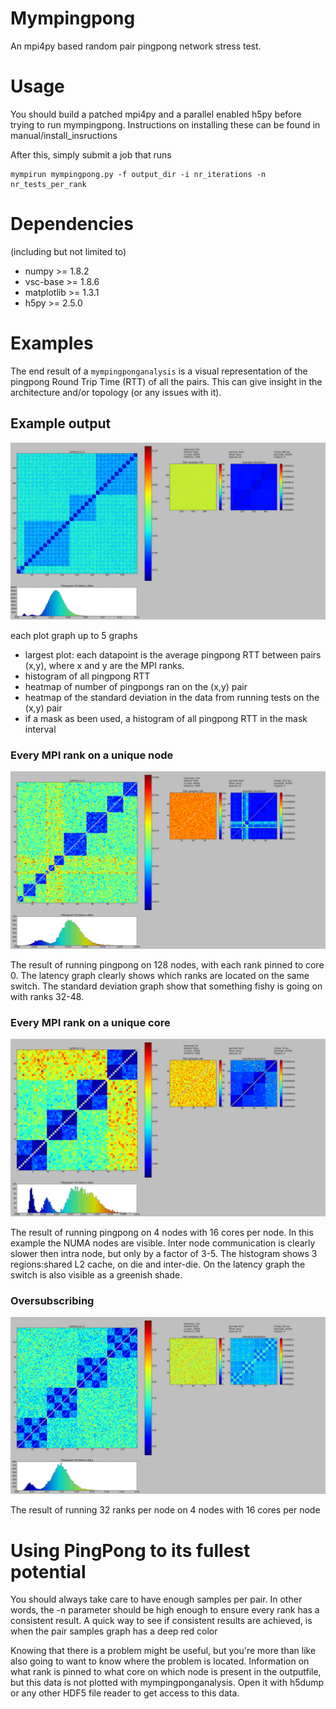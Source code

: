 Mympingpong
=========

An mpi4py based random pair pingpong network stress test.

Usage
========

You should build a patched mpi4py and a parallel enabled h5py before trying to run mympingpong.
Instructions on installing these can be found in manual/install_insructions

After this, simply submit a job  that runs
```
mympirun mympingpong.py -f output_dir -i nr_iterations -n nr_tests_per_rank
```

Dependencies
============

(including but not limited to)

 - numpy >= 1.8.2
 - vsc-base >= 1.8.6
 - matplotlib >= 1.3.1
 - h5py >= 2.5.0

Examples
=======

The end result of a `mympingponganalysis` is a visual representation of the
pingpong Round Trip Time (RTT) of all the pairs. This can give insight in the architecture and/or topology
(or any issues with it).

## Example output
![](/result_images/example.png)

each plot graph up to 5 graphs
 - largest plot: each datapoint is the average pingpong RTT between pairs (x,y), where x and y are the MPI ranks.
 - histogram of all pingpong RTT
 - heatmap of number of pingpongs ran on the (x,y) pair
 - heatmap of the standard deviation in the data from running tests on the (x,y) pair
 - if a mask as been used, a histogram of all pingpong RTT in the mask interval

### Every MPI rank on a unique node
![](/result_images/stdev.png)

The result of running pingpong on 128 nodes, with each rank pinned to core 0.
The latency graph clearly shows which ranks are located on the same switch.
The standard deviation graph show that something fishy is going on with ranks 32-48.

### Every MPI rank on a unique core
![](/result_images/cores.png)

The result of running pingpong on 4 nodes with 16 cores per node.
In this example the NUMA nodes are visible. Inter node communication is clearly slower then intra node, but only by a factor of 3-5.
The histogram shows 3 regions:shared L2 cache, on die and inter-die.
On the latency graph the switch is also visible as a greenish shade.

### Oversubscribing
![](/result_images/oversubscribe.png)

The result of running 32 ranks per node on 4 nodes with 16 cores per node

Using PingPong to its fullest potential
======================

You should always take care to have enough samples per pair. In other words, 
the -n parameter should be high enough to ensure every rank has a consistent result. 
A quick way to see if consistent results are achieved, is when the pair samples graph has a deep red color

Knowing that there is a problem might be useful, but you're more than like also going to want to know where the problem is located. 
Information on what rank is pinned to what core on which node is present in the outputfile, but this data is not plotted with mympingponganalysis. Open it with h5dump or any other HDF5 file reader to get access to this data.